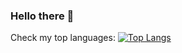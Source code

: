 ### Hello there 👋

Check my top languages:
[![Top Langs](https://github-readme-stats.vercel.app/api/top-langs/?username=kysose&langs_count=10)](https://github.com/kysose/github-readme-stats)


<!--
**kysose/kysose** is a ✨ _special_ ✨ repository because its `README.md` (this file) appears on your GitHub profile.

Here are some ideas to get you started:

- 🔭 I’m currently working on ...
- 🌱 I’m currently learning ...
- 👯 I’m looking to collaborate on ...
- 🤔 I’m looking for help with ...
- 💬 Ask me about ...
- 📫 How to reach me: ...
- 😄 Pronouns: ...
- ⚡ Fun fact: ...
-->
